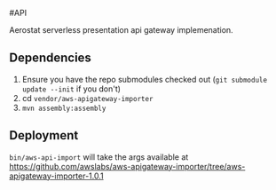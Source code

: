 #API

Aerostat serverless presentation api gateway implemenation.

## Dependencies
1. Ensure you have the repo submodules checked out 
   (`git submodule update --init` if you don't)
1. cd `vendor/aws-apigateway-importer`
1. `mvn assembly:assembly`

## Deployment
`bin/aws-api-import` will take the args available at
https://github.com/awslabs/aws-apigateway-importer/tree/aws-apigateway-importer-1.0.1
